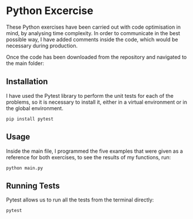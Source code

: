 # Python Excercise

These Python exercises have been carried out with code optimisation in mind, by analysing time complexity. In order to communicate in the best possible way, I have added comments inside the code, which would be necessary during production.

Once the code has been downloaded from the repository and navigated to the main folder:

## Installation
I have used the Pytest library to perform the unit tests for each of the problems, so it is necessary to install it, either in a virtual environment or in the global environment.


```
pip install pytest
```

## Usage
Inside the main file, I programmed the five examples that were given as a reference for both exercises, to see the results of my functions, run:


```
python main.py
```

## Running Tests
Pytest allows us to run all the tests from the terminal directly:


```
pytest
```